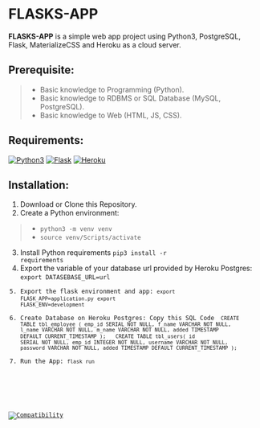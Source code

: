 # FLASKS-APP
<p><b>FLASKS-APP</b> is a simple web app project using Python3, PostgreSQL, Flask, MaterializeCSS and Heroku as a cloud server. </p>

## Prerequisite:
> * Basic knowledge to Programming (Python).
> * Basic knowledge to RDBMS or SQL Database (MySQL, PostgreSQL).
> * Basic knowledge to Web (HTML, JS, CSS).

## Requirements:
[![Python3](https://www.python.org/static/img/python-logo.png)](https://www.python.org/downloads/)
[![Flask](http://flask.pocoo.org/static/logo.png)](http://flask.pocoo.org/)
[![Heroku](https://www3.assets.heroku.com/assets/logo-purple-08fb38cebb99e3aac5202df018eb337c5be74d5214768c90a8198c97420e4201.svg)](https://www.heroku.com/)

## Installation:
1. Download or Clone this Repository.
2. Create a Python environment:
> * <code>python3 -m venv venv</code>
> * <code>source venv/Scripts/activate</code>
3. Install Python requirements <code>pip3 install -r requirements</code>
4. Export the variable of your database url provided by Heroku Postgres: <code>export DATASEBASE_URL=url
5. Export the flask environment and app: 
    <code>export FLASK_APP=application.py</code>
    <code>export FLASK_ENV=development</code>
6. Create Database on Heroku Postgres: Copy this SQL Code 
    <code>
    CREATE TABLE tbl_employee (
    emp_id SERIAL NOT NULL,
    f_name VARCHAR NOT NULL,
    l_name VARCHAR NOT NULL,
    m_name VARCHAR NOT NULL,
    added TIMESTAMP DEFAULT CURRENT_TIMESTAMP
    );
    </code>
    <code>
    CREATE TABLE tbl_users(
    id SERIAL NOT NULL,
    emp_id INTEGER NOT NULL,
    username VARCHAR NOT NULL,
    password VARCHAR NOT NULL,
    added TIMESTAMP DEFAULT CURRENT_TIMESTAMP
    );
    </code>
7. Run the App: <code>flask run</code>

##
[![Compatibility](https://img.shields.io/badge/python-3-brightgreen.svg)](https://github.com/mboy1011/flasks-app.git)